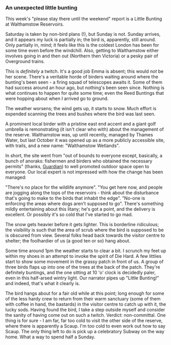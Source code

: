 ### An unexpected little bunting

This week's "please stay there until the weekend" report is a Little
Bunting at Walthamstow Reservoirs. 

Saturday is taken by non-bird plans (!), but Sunday is not. Sunday
arrives, and it appears my luck is partially in; the bird is,
apparently, still around. Only partially in, mind; it feels like this
is the coldest London has been for some time even before the
windchill. Also, getting to Walthamstow either involves going in and
then out (Northern then Victoria) or a pesky pair of Overground
trains.

This is _definitely_ a twitch. It's a good job Emma is absent; this
would _not_ be her scene. There's a veritable horde of birders waiting
around where the bunting's been seen - a firing squad of telescopes
awaits it. Some of them had success around an hour ago, but nothing's
been seen since. Nothing is what continues to happen for quite some
time; even the Reed Buntings that were hopping about when I arrived go
to ground.

The weather worsens; the wind gets up, it starts to snow. Much effort
is expended scanning the trees and bushes where the bird was last
seen.

A prominent local birder with a pristine east end accent and a giant
golf umbrella is remonstrating (it isn't clear who with) about the
management of the reserve. Walthamstow was, up until recently, managed
by Thames Water, but last October it was opened up as a more publicly
accessible site, with trails, and a new name: "Walthamstow Wetlands".

In short, the site went from "out of bounds to everyone except,
basically, a bunch of anoraks: fishermen and birders who obtained the
necessary permits" (thanks,
[Guardian](https://www.theguardian.com/travel/2017/oct/19/walthamstow-wetlands-london-birdwatching-nature-reserve-free-entry))
to well promoted outdoor space open to everyone. Our local expert is
not impressed with how the change has been managed:

"There's no place for the wildlife anymore". "You get here now, and
people are jogging along the tops of the reservoirs - think about the
disturbance that's going to make to the birds that inhabit the
edge". "No-one is enforcing the areas where dogs aren't supposed to
go". There's something mildly entertaining about this litany; he's got
a point, and the delivery is excellent. Or possibly it's so cold that
I've started to go mad.

The snow gets heavier before it gets lighter. This is borderline
ridiculous; the visibility is such that the area of scrub where the
bird is supposed to be is obscured from view. Several folks head back
towards the visitor centre to shelter; the foolhardier of us (a good
ten or so) hang about.

Some time around 1pm the weather starts to clear a bit. I scrunch my
feet up within my shoes in an attempt to invoke the spirit of Die
Hard. A few littlies start to show some movement in the grassy patch
in front of us. A group of three birds flaps up into one of the trees
at the back of the patch. They're definitely buntings, and the one
sitting at 10 'o' clock is decidedly paler, even in this half-arsed
wintry light. Our narrator pipes up "Little Bunting!" and indeed, that's
what it clearly is.

The bird hangs about for a fair old while at this point; long enough
for some of the less hardy crew to return from their warm sanctuary
(some of them with coffee in hand, the bastards) in the visitor centre
to catch up with it, the lucky sods. Having found the bird, I take a
step outside myself and consider the sanity of having come out on such
a twitch. Verdict: non-committal. One thing is for sure - I am far,
far too cold to visit the other side of the reserve, where there is
apparently a Scaup. I'm too cold to even work out how to say
Scaup. The only thing left to do is pick up a celebratory Subway on
the way home. What a way to spend half a Sunday.